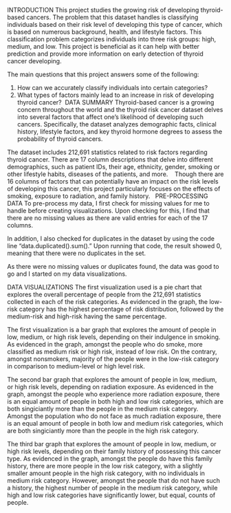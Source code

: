 INTRODUCTION
This project studies the growing risk of developing thyroid-based cancers. The problem that this dataset handles is classifying individuals based on their risk level of developing this type of cancer, which is based on numerous background, health, and lifestyle factors. This classification problem categorizes individuals into three risk groups: high, medium, and low. This project is beneficial as it can help with better prediction and provide more information on early detection of thyroid cancer developing. 

The main questions that this project answers some of the following:​
1. How can we accurately classify individuals into certain categories?
2. What types of factors mainly lead to an increase in risk of developing thyroid cancer?
​
DATA SUMMARY
Thyroid-based cancer is a growing concern throughout the world and the thyroid risk cancer dataset delves into several factors that affect one’s likelihood of developing such cancers. Specifically, the dataset analyzes demographic facts, clinical history, lifestyle factors, and key thyroid hormone degrees to assess the probability of thyroid cancers. 

The dataset includes 212,691 statistics related to risk factors regarding thyroid cancer. There are 17 column descriptions that delve into different demographics, such as patient IDs, their age, ethnicity, gender, smoking or other lifestyle habits, diseases of the patients, and more.  
​
Though there are 16 columns of factors that can potentially have an impact on the risk levels of developing this cancer, this project particularly focuses on the effects of smoking, exposure to radiation, and family history. 
​
PRE-PROCESSING DATA
To pre-process my data, I first check for missing values for me to handle before creating visualizations. Upon checking for this, I find that there are
no missing values as there are valid entries for each of the 17 columns. 

In addition, I also checked for duplicates in the dataset by using the code line “data.duplicated().sum().” Upon running that code, the result
showed 0, meaning that there were no duplicates in the set. 

As there were no missing values or duplicates found, the data was good to go and I started on my data visualizations.

DATA VISUALIZATIONS
The first visualization used is a pie chart that explores the overall percentage of people from the 212,691 statistics collected in each of the risk categories. As evidenced in the graph, the low-risk category has the highest percentage of risk distribution, followed by the medium-risk and high-risk having the same percentage.

The first visualization is a bar graph that explores the amount of people in low, medium, or high risk levels, depending on their indulgence in smoking. As evidenced in the graph, amongst the people who do smoke, more classified as medium risk or high risk, instead of low risk. On the contrary, amongst nonsmokers, majority of the people were in the low-risk category in comparison to medium-level or high level risk. 

The second bar graph that explores the amount of people in low, medium, or high risk levels, depending on radiation exposure. As evidenced in the graph, amongst the people who experience more radiation exposure, there is an equal amount of people in both high and low risk categories, which are both singiciantly more than the people in the medium risk category. Amongst the population who do not face as much radiation exposure, there is an equal amount of people in both low and medium risk categories, which are both singiciantly more than the people in the high risk category. 

The third bar graph that explores the amount of people in low, medium, or high risk levels, depending on their family history of possessing this cancer type. As evidenced in the graph, amongst the people do have this family history, there are more people in the low risk category, with a slightly smaller amount people in the high risk category, with no individuals in medium risk category. However, amongst the people that do not have such a history, the highest number of people in the medium risk category, while high and low risk categories have significantly lower, but equal, counts of people. 


​
​
